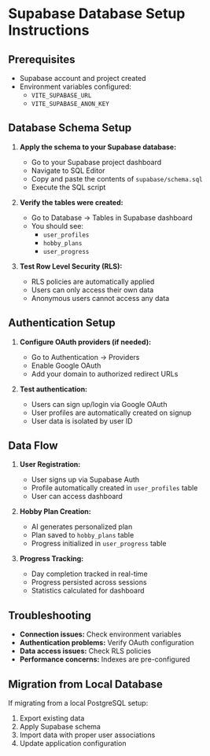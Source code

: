 # Supabase Database Setup Instructions

## Prerequisites
- Supabase account and project created
- Environment variables configured:
  - `VITE_SUPABASE_URL`
  - `VITE_SUPABASE_ANON_KEY`

## Database Schema Setup

1. **Apply the schema to your Supabase database:**
   - Go to your Supabase project dashboard
   - Navigate to SQL Editor
   - Copy and paste the contents of `supabase/schema.sql`
   - Execute the SQL script

2. **Verify the tables were created:**
   - Go to Database → Tables in Supabase dashboard
   - You should see:
     - `user_profiles`
     - `hobby_plans`
     - `user_progress`

3. **Test Row Level Security (RLS):**
   - RLS policies are automatically applied
   - Users can only access their own data
   - Anonymous users cannot access any data

## Authentication Setup

1. **Configure OAuth providers (if needed):**
   - Go to Authentication → Providers
   - Enable Google OAuth
   - Add your domain to authorized redirect URLs

2. **Test authentication:**
   - Users can sign up/login via Google OAuth
   - User profiles are automatically created on signup
   - User data is isolated by user ID

## Data Flow

1. **User Registration:**
   - User signs up via Supabase Auth
   - Profile automatically created in `user_profiles` table
   - User can access dashboard

2. **Hobby Plan Creation:**
   - AI generates personalized plan
   - Plan saved to `hobby_plans` table
   - Progress initialized in `user_progress` table

3. **Progress Tracking:**
   - Day completion tracked in real-time
   - Progress persisted across sessions
   - Statistics calculated for dashboard

## Troubleshooting

- **Connection issues:** Check environment variables
- **Authentication problems:** Verify OAuth configuration
- **Data access issues:** Check RLS policies
- **Performance concerns:** Indexes are pre-configured

## Migration from Local Database

If migrating from a local PostgreSQL setup:
1. Export existing data
2. Apply Supabase schema
3. Import data with proper user associations
4. Update application configuration
